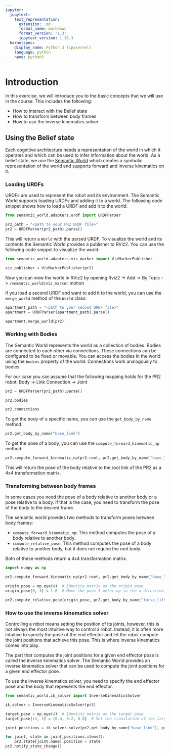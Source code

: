 ```yaml
---
jupyter:
  jupytext:
    text_representation:
      extension: .md
      format_name: markdown
      format_version: '1.3'
      jupytext_version: 1.16.3
  kernelspec:
    display_name: Python 3 (ipykernel)
    language: python
    name: python3
---
```


# Introduction 
In this exercise, we will introduce you to the basic concepts that we will use in the course. This includes the following:
* How to interact with the Belief state
* How to transform between body frames
* How to use the inverse kinematics solver 

## Using the Belief state
Each cognitive architecture needs a representation of the world in which it operates and which can be used to infer 
information about the world. As a belief state, we use the [Semantic World](https://github.com/cram2/semantic_world) 
which creates a symbolic representation of the world and supports forward and inverse kinematics on it. 

### Loading URDFs
URDFs are used to represent the robot and its environment. The Semantic World supports loading URDFs and adding it to a 
world. The following code snippet shows how to load a URDF and add it to the world:

```python
from semantic_world.adapters.urdf import URDFParser

pr2_path = "<path to your PR2 URDF file>"
pr2 = URDFParser(pr2_path).parse()
```

This will return a `World` with the parsed URDF. To visualize the world and its contents the Semantic World provides a
publisher to RViz2. You can use the following code snippet to visualize the world:

```python
from semantic_world.adapters.viz_marker import VizMarkerPublisher

viz_publisher = VizMarkerPublisher(pr2)
```
Now you can view the world in RViz2 by opening Rviz2 -> Add -> By Topic -> `/semantic_world/viz_marker`.motion

If you load a second URDF and want to add it to the world, you can use the `merge_world` method of the `World` class:

```python
apartment_path = "<path to your second URDF file>"
apartment = URDFParser(apartment_path).parse()

apartment.merge_world(pr2)
```

### Working with Bodies 
The Semantic World represents the world as a collection of bodies. Bodies are connected to each other via connections. 
These connections can be configured to be fixed or movable.
You can access the bodies in the world using the `bodies` property of the world.
Connections work analogously to bodies.

For our case you can assume that the following mapping holds for the PR2 robot:
Body -> Link
Connection -> Joint

```python 
pr2 = URDFParser(pr2_path).parse()
```

```python
pr2.bodies

pr2.connections
```

To get the body of a specific name, you can use the `get_body_by_name` method:

```python
pr2.get_body_by_name("base_link")
```

To get the pose of a body, you can use the `compute_forward_kinematic_np` method:

```python
pr2.compute_forward_kinematic_np(pr2.root, pr2.get_body_by_name("base_link"))
```

This will return the pose of the body relative to the root link of the PR2 as a 4x4 transformation matrix.

### Transforming between body frames
In some cases you need the pose of a body relative to another body or a pose relative to a body. If that is the case, 
you need to transform the pose of the body to the desired frame.

The semantic world provides two methods to transform poses between body frames:
* `compute_forward_kinematic_np`: This method computes the pose of a body relative to another body.
* `compute_relative_pose`: This method computes the pose of a body relative to another body, but it does not require the root body.

Both of these methods return a 4x4 transformation matrix.

```python
import numpy as np

pr2.compute_forward_kinematic_np(pr2.root, pr2.get_body_by_name("base_link"))

origin_pose = np.eye(4)  # Identity matrix as the origin pose
origin_pose[0, 3] = 1.0  # Move the pose 1 meter up in the x direction

pr2.compute_relative_pose(origin_pose, pr2.get_body_by_name("torso_lift_link"), pr2.get_body_by_name("base_link"))
```

### How to use the inverse kinematics solver
Controlling a robot means setting the position of its joints, however, this is not always the most intuitive way to
control a robot. Instead, it is often more intuitive to specify the pose of the end effector and let the robot compute the joint positions that achieve this pose. This is where inverse kinematics comes into play.

The part that computes the joint positions for a given end effector pose is called the inverse kinematics solver.
The Semantic World provides an inverse kinematics solver that can be used to compute the joint positions for a given end effector pose.

To use the inverse kinematics solver, you need to specify the end effector pose and the body that represents the end effector.
```python
from semantic_world.ik_solver import InverseKinematicsSolver

ik_solver = InverseKinematicsSolver(pr2)

target_pose = np.eye(4)  # Identity matrix as the target pose
target_pose[:3, 3] = [0.4, 0.2, 0.8]  # Set the translation of the target pose

joint_positions = ik_solver.solve(pr2.get_body_by_name("base_link"), pr2.get_body_by_name("r_gripper_tool_frame"), target_pose)

for joint, state in joint_positions.items():
    pr2.state[joint.name].position = state
pr2.notify_state_change()
```